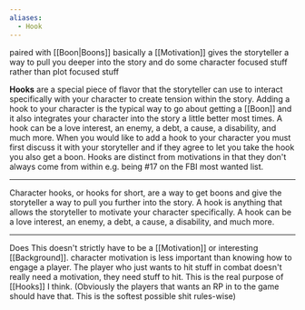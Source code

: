 ```yaml
---
aliases:
  - Hook
---
```

paired with [[Boon|Boons]]
basically a [[Motivation]]
gives the storyteller a way to pull you deeper into the story and do some character focused stuff rather than plot focused stuff

**Hooks** are a special piece of flavor that the storyteller can use to interact specifically with your character to create tension within the story. Adding a hook to your character is the typical way to go about getting a [[Boon]] and it also integrates your character into the story a little better most times. A hook can be a love interest, an enemy, a debt, a cause, a disability, and much more. When you would like to add a hook to your character you must first discuss it with your storyteller and if they agree to let you take the hook you also get a boon. Hooks are distinct from motivations in that they don't always come from within e.g. being #17 on the FBI most wanted list.

---

Character hooks, or hooks for short, are a way to get boons and give the storyteller a way to pull you further into the story. A hook is anything that allows the storyteller to motivate your character specifically. A hook can be a love interest, an enemy, a debt, a cause, a disability, and much more.

---

Does This doesn't strictly have to be a [[Motivation]] or interesting [[Background]].
character motivation is less important than knowing how to engage a player. The player who just wants to hit stuff in combat doesn't really need a motivation, they need stuff to hit. This is the real purpose of [[Hooks]] I think. (Obviously the players that wants an RP in to the game should have that. This is the softest possible shit rules-wise)